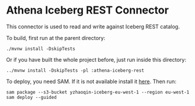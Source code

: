 # Athena Iceberg REST Connector

This connector is used to read and write against Iceberg REST catalog.

To build, first run at the parent directory:

```shell
./mvnw install -DskipTests
```

Or if you have built the whole project before, just run inside this directory:

```shell
../mvnw install -DskipTests -pl :athena-iceberg-rest
```

To deploy, you need SAM. If it is not available install it [here](https://docs.aws.amazon.com/serverless-application-model/latest/developerguide/install-sam-cli.html).
Then run:

```shell
sam package --s3-bucket yzhaoqin-iceberg-eu-west-1 --region eu-west-1
sam deploy --guided
```